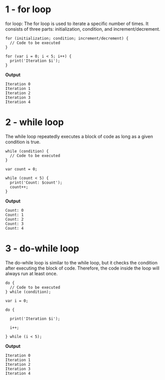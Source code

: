# 1 - for loop

for loop:
The for loop is used to iterate a specific number of times. It consists of three parts: initialization, condition, and increment/decrement.

```
for (initialization; condition; increment/decrement) {
  // Code to be executed
}
```

```
for (var i = 0; i < 5; i++) {
  print('Iteration $i');
}
```

**Output**
```
Iteration 0
Iteration 1
Iteration 2
Iteration 3
Iteration 4
```

# 2 - while loop

The while loop repeatedly executes a block of code as long as a given condition is true.

```
while (condition) {
  // Code to be executed
}
```

```
var count = 0;

while (count < 5) {
  print('Count: $count');
  count++;
}
```

**Output**
```
Count: 0
Count: 1
Count: 2
Count: 3
Count: 4
```

# 3 - do-while loop

The do-while loop is similar to the while loop, but it checks the condition after executing the block of code. Therefore, the code inside the loop will always run at least once.

```
do {
  // Code to be executed
} while (condition);
```

```
var i = 0;

do {

  print('Iteration $i');
  
  i++;

} while (i < 5);
```

**Output**
```
Iteration 0
Iteration 1
Iteration 2
Iteration 3
Iteration 4
```